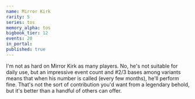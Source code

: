 ```yaml
---
name: Mirror Kirk
rarity: 5
series: tos
memory_alpha: tos
bigbook_tier: 12
events: 20
in_portal:
published: true
---
```


I'm not as hard on Mirror Kirk as many players. No, he's not suitable for daily use, but an impressive event count and #2/3 bases among variants means that when his number is called (every few months), he'll perform fine. That's not the sort of contribution you'd want from a legendary behold, but it's better than a handful of others can offer.
